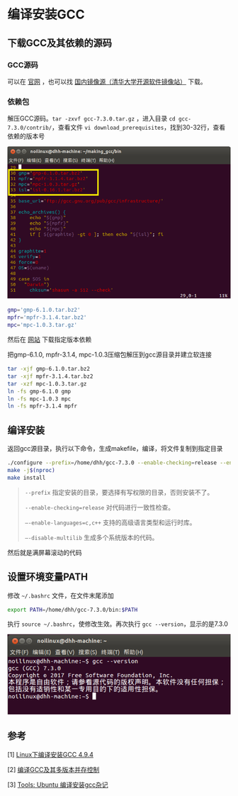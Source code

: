 # 编译安装GCC

## 下载GCC及其依赖的源码

### GCC源码

可以在 [官网](ftp://ftp.gnu.org/gnu/gcc/gcc-7.3.0/gcc-7.3.0.tar.gz) ，也可以找 [国内镜像源（清华大学开源软件镜像站）](https://mirrors.tuna.tsinghua.edu.cn/gnu/gcc/gcc-7.3.0/gcc-7.3.0.tar.gz) 下载。

### 依赖包

解压GCC源码。`tar -zxvf gcc-7.3.0.tar.gz` ，进入目录 `cd gcc-7.3.0/contrib/`，查看文件 `vi download_prerequisites`，找到30-32行，查看依赖的版本号

<img src="imgs/gcc1.png" alt="gcc1" />

```sh
gmp='gmp-6.1.0.tar.bz2'
mpfr='mpfr-3.1.4.tar.bz2'
mpc='mpc-1.0.3.tar.gz'
```

然后在 [网站](https://gcc.gnu.org/pub/gcc/infrastructure/) 下载指定版本依赖

把gmp-6.1.0, mpfr-3.1.4, mpc-1.0.3压缩包解压到gcc源目录并建立软连接

```bash
tar -xjf gmp-6.1.0.tar.bz2
tar -xjf mpfr-3.1.4.tar.bz2
tar -xzf mpc-1.0.3.tar.gz
ln -fs gmp-6.1.0 gmp
ln -fs mpc-1.0.3 mpc
ln -fs mpfr-3.1.4 mpfr
```

## 编译安装

返回gcc源目录，执行以下命令，生成makefile，编译，将文件复制到指定目录

```bash
./configure --prefix=/home/dhh/gcc-7.3.0 --enable-checking=release --enable-languages=c,c++ --disable-multilib
make -j$(nproc)
make install
```

> `--prefix` 指定安装的目录，要选择有写权限的目录，否则安装不了。
>
> `--enable-checking=release` 对代码进行一致性检查。
>
> `–-enable-languages=c,c++` 支持的高级语言类型和运行时库。
>
> `–-disable-multilib` 生成多个系统版本的代码。

然后就是满屏幕滚动的代码

## 设置环境变量PATH

修改 `~/.bashrc` 文件，在文件末尾添加

```sh
export PATH=/home/dhh/gcc-7.3.0/bin:$PATH
```

执行 `source ~/.bashrc`，使修改生效。再次执行 `gcc --version`，显示的是7.3.0

<img src="imgs/gcc2.png" alt="gcc2" />

## 参考

[1] [Linux下编译安装GCC 4.9.4](https://caosiyang.github.io/posts/2016/05/04/installing-gcc/)

[2] [编译GCC及其多版本并存控制](https://programtip.com/zh/art-899)

[3] [Tools: Ubuntu 编译安装gcc杂记](https://www.qedev.com/linux/181899.html)
